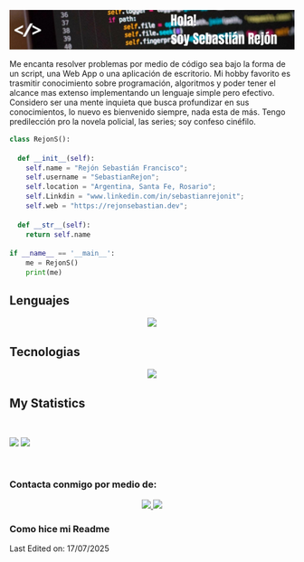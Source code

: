 ![header](/headergithub.png "cabecera presentacion")

Me encanta resolver problemas por medio de código sea bajo la forma de un script, una Web App o una aplicación de escritorio.
Mi hobby favorito es trasmitir conocimiento sobre programación, algoritmos y poder tener el alcance mas extenso implementando un lenguaje simple pero efectivo.
Considero ser una mente inquieta que busca profundizar en sus conocimientos, lo nuevo es bienvenido siempre, nada esta de más. Tengo predilección pro la novela policial, las series; soy confeso cinéfilo.

```python
class RejonS():
    
  def __init__(self):
    self.name = "Rejón Sebastián Francisco";
    self.username = "SebastianRejon";
    self.location = "Argentina, Santa Fe, Rosario";
    self.Linkdin = "www.linkedin.com/in/sebastianrejonit";
    self.web = "https://rejonsebastian.dev";
  
  def __str__(self):
    return self.name

if __name__ == '__main__':
    me = RejonS()
    print(me)
```
## Lenguajes

<p align="center">
  <a href="https://skillicons.dev">
    <img src="https://skillicons.dev/icons?i=html,css,javascript,sass,python,c,r" />
  </a>
</p>

## Tecnologias

<p align="center">
  <a href="https://skillicons.dev">
    <img src="https://skillicons.dev/icons?i=vscode,sublime,md,github,vercel,wordpress" />
  </a>
</p>

## My Statistics

<br/>
<p align="left">
  <img width="49.5%" src="https://github-readme-stats.vercel.app/api?username=SebastianRejon&show_icons=true&theme=gruvbox&hide_border=true" />
  <img width="49.5%" src="https://github-readme-streak-stats.herokuapp.com/?user=SebastianRejon&theme=gruvbox&hide_border=true" />
</p>
<br>


### Contacta conmigo por medio de:

<p align="center">
  <a href="mailto:rejon.sebastian♠@gmail.com" target="_blancl">
    <img src="https://skillicons.dev/icons?i=gmail" />
  </a>
<a href="#" target="_blancl">
    <img src="https://skillicons.dev/icons?i=linkedin" />
  </a>
</p>

### Como hice mi Readme

 


Last Edited on: 17/07/2025


